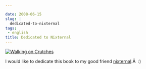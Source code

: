 ```yaml
---

date: 2008-06-15
slug: |
  dedicated-to-nixternal
tags:
 - english
title: Dedicated to Nixternal
---
```


[![Walking on
Crutches](http://farm4.static.flickr.com/3125/2581388423_278c1858d1_o.jpg)](http://www.flickr.com/photos/ogmaciel/2581388423/)

I would like to dedicate this book to my good friend
[nixternal](http://blog.nixternal.com/).Â  :)
